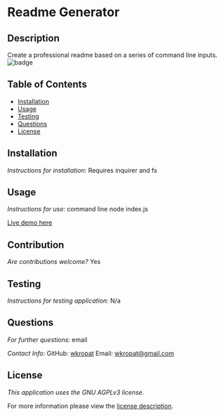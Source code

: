# Readme Generator
## Description
Create a professional readme based on a series of command line inputs.
![badge](https://img.shields.io/badge/license-GNUAGPLv3-brightorange)

## Table of Contents
  * [Installation](#installation)
  * [Usage](#usage)
  * [Testing](#testing)
  * [Questions](#questions)
  * [License](#license)
    
    
## Installation
    
  _Instructions for installation:_
  Requires inquirer and fs
      
## Usage
  _Instructions for use:_
  command line node index.js 

  [Live demo here](https://watch.screencastify.com/v/sPtNRWio3AjteinFmzGQ)
      
## Contribution
  _Are contributions welcome?_
  Yes
      
## Testing
  _Instructions for testing application:_
  N/a
      
## Questions
      
  _For further questions:_
  email
  
  _Contact Info:_
  GitHub: [wkropat](https://github.com/wkropat)
  Email: [wkropat@gmail.com](mailto:wkropat@gmail.com)
    
## License
      
  _This application uses the GNU AGPLv3 license._
      
  For more information please view the [license description](https://choosealicense.com/licenses/agpl-3.0/).
  
  
